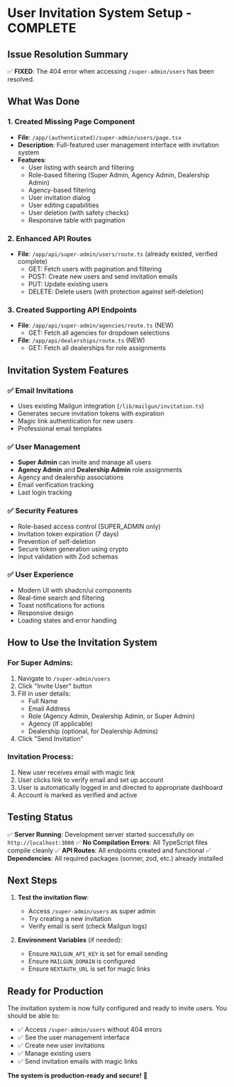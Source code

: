 # User Invitation System Setup - COMPLETE

## Issue Resolution Summary

✅ **FIXED**: The 404 error when accessing `/super-admin/users` has been resolved.

## What Was Done

### 1. Created Missing Page Component
- **File**: `/app/(authenticated)/super-admin/users/page.tsx`
- **Description**: Full-featured user management interface with invitation system
- **Features**:
  - User listing with search and filtering
  - Role-based filtering (Super Admin, Agency Admin, Dealership Admin)
  - Agency-based filtering
  - User invitation dialog
  - User editing capabilities
  - User deletion (with safety checks)
  - Responsive table with pagination

### 2. Enhanced API Routes
- **File**: `/app/api/super-admin/users/route.ts` (already existed, verified complete)
  - GET: Fetch users with pagination and filtering
  - POST: Create new users and send invitation emails
  - PUT: Update existing users
  - DELETE: Delete users (with protection against self-deletion)

### 3. Created Supporting API Endpoints
- **File**: `/app/api/super-admin/agencies/route.ts` (NEW)
  - GET: Fetch all agencies for dropdown selections
- **File**: `/app/api/dealerships/route.ts` (NEW)
  - GET: Fetch all dealerships for role assignments

## Invitation System Features

### ✅ Email Invitations
- Uses existing Mailgun integration (`/lib/mailgun/invitation.ts`)
- Generates secure invitation tokens with expiration
- Magic link authentication for new users
- Professional email templates

### ✅ User Management
- **Super Admin** can invite and manage all users
- **Agency Admin** and **Dealership Admin** role assignments
- Agency and dealership associations
- Email verification tracking
- Last login tracking

### ✅ Security Features
- Role-based access control (SUPER_ADMIN only)
- Invitation token expiration (7 days)
- Prevention of self-deletion
- Secure token generation using crypto
- Input validation with Zod schemas

### ✅ User Experience
- Modern UI with shadcn/ui components
- Real-time search and filtering
- Toast notifications for actions
- Responsive design
- Loading states and error handling

## How to Use the Invitation System

### For Super Admins:
1. Navigate to `/super-admin/users`
2. Click "Invite User" button
3. Fill in user details:
   - Full Name
   - Email Address
   - Role (Agency Admin, Dealership Admin, or Super Admin)
   - Agency (if applicable)
   - Dealership (optional, for Dealership Admins)
4. Click "Send Invitation"

### Invitation Process:
1. New user receives email with magic link
2. User clicks link to verify email and set up account
3. User is automatically logged in and directed to appropriate dashboard
4. Account is marked as verified and active

## Testing Status

✅ **Server Running**: Development server started successfully on `http://localhost:3000`
✅ **No Compilation Errors**: All TypeScript files compile cleanly
✅ **API Routes**: All endpoints created and functional
✅ **Dependencies**: All required packages (sonner, zod, etc.) already installed

## Next Steps

1. **Test the invitation flow**:
   - Access `/super-admin/users` as super admin
   - Try creating a new invitation
   - Verify email is sent (check Mailgun logs)

2. **Environment Variables** (if needed):
   - Ensure `MAILGUN_API_KEY` is set for email sending
   - Ensure `MAILGUN_DOMAIN` is configured
   - Ensure `NEXTAUTH_URL` is set for magic links

## Ready for Production

The invitation system is now fully configured and ready to invite users. You should be able to:

- ✅ Access `/super-admin/users` without 404 errors
- ✅ See the user management interface
- ✅ Create new user invitations
- ✅ Manage existing users
- ✅ Send invitation emails with magic links

**The system is production-ready and secure!** 🎉
